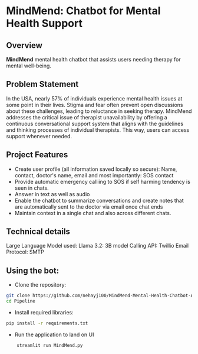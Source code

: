 # MindMend: Chatbot for Mental Health Support

## Overview

**MindMend** 
mental health chatbot that assists users needing therapy for mental well-being.

## Problem Statement

In the USA, nearly 57% of individuals experience mental health issues at some point in their lives. Stigma and fear often prevent open discussions about these challenges, leading to reluctance in seeking therapy. MindMend addresses the critical issue of therapist unavailability by offering a continuous conversational support system that aligns with the guidelines and thinking processes of individual therapists. This way, users can access support whenever needed.


## Project Features

- Create user profile (all information saved locally so secure): Name, contact, doctor's name, email and most importantly: SOS contact
- Provide automatic emergency calliing to SOS if self harming tendency is seen in chats.
- Answer in text as well as audio 
- Enable the chatbot to summarize conversations and create notes that are automatically sent to the doctor via email once chat ends
- Maintain context in a single chat and also across different chats.

## Technical details
Large Language Model used: Llama 3.2: 3B model
Calling API: Twillio
Email Protocol: SMTP

## Using the bot:

- Clone the repository:  
```bash
git clone https://github.com/nehayj100/MindMend-Mental-Health-Chatbot-Assistant
cd Pipeline
```
- Install required libraries:  
```bash
pip install -r requirements.txt
```
- Run the application to land on UI
```bash
    streamlit run MindMend.py
```

